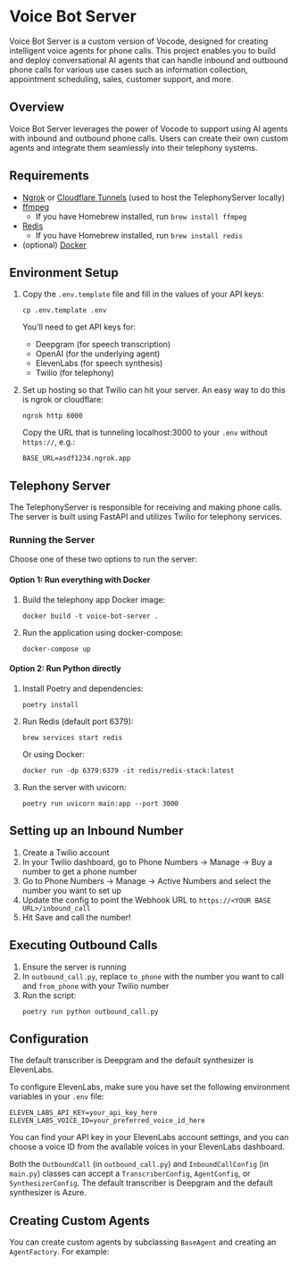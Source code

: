 # Voice Bot Server

Voice Bot Server is a custom version of Vocode, designed for creating intelligent voice agents for phone calls. This project enables you to build and deploy conversational AI agents that can handle inbound and outbound phone calls for various use cases such as information collection, appointment scheduling, sales, customer support, and more.

## Overview

Voice Bot Server leverages the power of Vocode to support using AI agents with inbound and outbound phone calls. Users can create their own custom agents and integrate them seamlessly into their telephony systems.

## Requirements

- [Ngrok](https://ngrok.com/) or [Cloudflare Tunnels](https://www.cloudflare.com/products/tunnel/) (used to host the TelephonyServer locally)
- [ffmpeg](https://ffmpeg.org/)
  - If you have Homebrew installed, run `brew install ffmpeg`
- [Redis](https://redis.io/)
  - If you have Homebrew installed, run `brew install redis`
- (optional) [Docker](https://www.docker.com/)

## Environment Setup

1. Copy the `.env.template` file and fill in the values of your API keys:
   ```
   cp .env.template .env
   ```
   You'll need to get API keys for:
   - Deepgram (for speech transcription)
   - OpenAI (for the underlying agent)
   - ElevenLabs (for speech synthesis)
   - Twilio (for telephony)

2. Set up hosting so that Twilio can hit your server. An easy way to do this is ngrok or cloudflare:
   ```
   ngrok http 6000
   ```
   Copy the URL that is tunneling localhost:3000 to your `.env` without `https://`, e.g.:
   ```
   BASE_URL=asdf1234.ngrok.app
   ```

## Telephony Server

The TelephonyServer is responsible for receiving and making phone calls. The server is built using FastAPI and utilizes Twilio for telephony services.

### Running the Server

Choose one of these two options to run the server:

#### Option 1: Run everything with Docker

1. Build the telephony app Docker image:
   ```
   docker build -t voice-bot-server .
   ```
2. Run the application using docker-compose:
   ```
   docker-compose up
   ```

#### Option 2: Run Python directly

1. Install Poetry and dependencies:
   ```
   poetry install
   ```
2. Run Redis (default port 6379):
   ```
   brew services start redis
   ```
   Or using Docker:
   ```
   docker run -dp 6379:6379 -it redis/redis-stack:latest
   ```
3. Run the server with uvicorn:
   ```
   poetry run uvicorn main:app --port 3000
   ```

## Setting up an Inbound Number

1. Create a Twilio account
2. In your Twilio dashboard, go to Phone Numbers -> Manage -> Buy a number to get a phone number
3. Go to Phone Numbers -> Manage -> Active Numbers and select the number you want to set up
4. Update the config to point the Webhook URL to `https://<YOUR BASE URL>/inbound_call`
5. Hit Save and call the number!

## Executing Outbound Calls

1. Ensure the server is running
2. In `outbound_call.py`, replace `to_phone` with the number you want to call and `from_phone` with your Twilio number
3. Run the script:
   ```
   poetry run python outbound_call.py
   ```

## Configuration

The default transcriber is Deepgram and the default synthesizer is ElevenLabs.

To configure ElevenLabs, make sure you have set the following environment variables in your `.env` file:

```
ELEVEN_LABS_API_KEY=your_api_key_here
ELEVEN_LABS_VOICE_ID=your_preferred_voice_id_here
```

You can find your API key in your ElevenLabs account settings, and you can choose a voice ID from the available voices in your ElevenLabs dashboard.

Both the `OutboundCall` (in `outbound_call.py`) and `InboundCallConfig` (in `main.py`) classes can accept a `TranscriberConfig`, `AgentConfig`, or `SynthesizerConfig`. The default transcriber is Deepgram and the default synthesizer is Azure.

## Creating Custom Agents

You can create custom agents by subclassing `BaseAgent` and creating an `AgentFactory`. For example:

